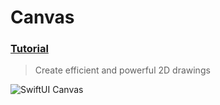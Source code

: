  # Canvas
 ### [Tutorial](https://designcode.io/swiftui-handbook-canvas)
> Create efficient and powerful 2D drawings

 ![SwiftUI Canvas](https://github.com/mrgsdev/DesignCode/assets/157994617/a100404b-a56a-42a8-8e84-5c1645198942)
 